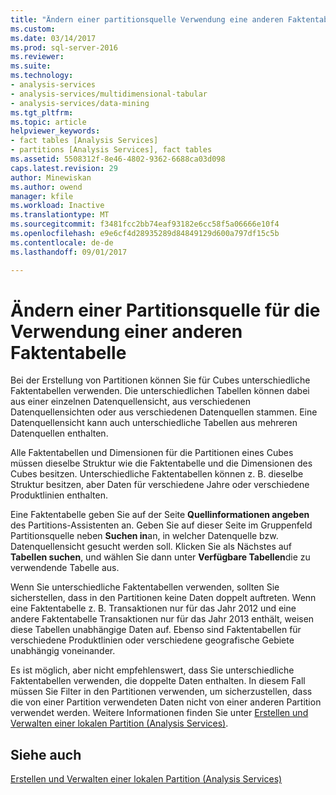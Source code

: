 ```yaml
---
title: "Ändern einer partitionsquelle Verwendung eine anderen Faktentabelle | Microsoft Docs"
ms.custom: 
ms.date: 03/14/2017
ms.prod: sql-server-2016
ms.reviewer: 
ms.suite: 
ms.technology:
- analysis-services
- analysis-services/multidimensional-tabular
- analysis-services/data-mining
ms.tgt_pltfrm: 
ms.topic: article
helpviewer_keywords:
- fact tables [Analysis Services]
- partitions [Analysis Services], fact tables
ms.assetid: 5508312f-8e46-4802-9362-6688ca03d098
caps.latest.revision: 29
author: Minewiskan
ms.author: owend
manager: kfile
ms.workload: Inactive
ms.translationtype: MT
ms.sourcegitcommit: f3481fcc2bb74eaf93182e6cc58f5a06666e10f4
ms.openlocfilehash: e9e6cf4d28935289d84849129d600a797df15c5b
ms.contentlocale: de-de
ms.lasthandoff: 09/01/2017

---
```

# <a name="change-a-partition-source-to-use-a-different-fact-table"></a>Ändern einer Partitionsquelle für die Verwendung einer anderen Faktentabelle
  Bei der Erstellung von Partitionen können Sie für Cubes unterschiedliche Faktentabellen verwenden. Die unterschiedlichen Tabellen können dabei aus einer einzelnen Datenquellensicht, aus verschiedenen Datenquellensichten oder aus verschiedenen Datenquellen stammen. Eine Datenquellensicht kann auch unterschiedliche Tabellen aus mehreren Datenquellen enthalten.  
  
 Alle Faktentabellen und Dimensionen für die Partitionen eines Cubes müssen dieselbe Struktur wie die Faktentabelle und die Dimensionen des Cubes besitzen. Unterschiedliche Faktentabellen können z. B. dieselbe Struktur besitzen, aber Daten für verschiedene Jahre oder verschiedene Produktlinien enthalten.  
  
 Eine Faktentabelle geben Sie auf der Seite **Quellinformationen angeben** des Partitions-Assistenten an. Geben Sie auf dieser Seite im Gruppenfeld Partitionsquelle neben **Suchen in**an, in welcher Datenquelle bzw. Datenquellensicht gesucht werden soll. Klicken Sie als Nächstes auf **Tabellen suchen**, und wählen Sie dann unter **Verfügbare Tabellen**die zu verwendende Tabelle aus.  
  
 Wenn Sie unterschiedliche Faktentabellen verwenden, sollten Sie sicherstellen, dass in den Partitionen keine Daten doppelt auftreten. Wenn eine Faktentabelle z. B. Transaktionen nur für das Jahr 2012 und eine andere Faktentabelle Transaktionen nur für das Jahr 2013 enthält, weisen diese Tabellen unabhängige Daten auf. Ebenso sind Faktentabellen für verschiedene Produktlinien oder verschiedene geografische Gebiete unabhängig voneinander.  
  
 Es ist möglich, aber nicht empfehlenswert, dass Sie unterschiedliche Faktentabellen verwenden, die doppelte Daten enthalten. In diesem Fall müssen Sie Filter in den Partitionen verwenden, um sicherzustellen, dass die von einer Partition verwendeten Daten nicht von einer anderen Partition verwendet werden. Weitere Informationen finden Sie unter [Erstellen und Verwalten einer lokalen Partition &#40;Analysis Services&#41;](../../analysis-services/multidimensional-models/create-and-manage-a-local-partition-analysis-services.md).  
  
## <a name="see-also"></a>Siehe auch  
 [Erstellen und Verwalten einer lokalen Partition &#40;Analysis Services&#41;](../../analysis-services/multidimensional-models/create-and-manage-a-local-partition-analysis-services.md)  
  
  

